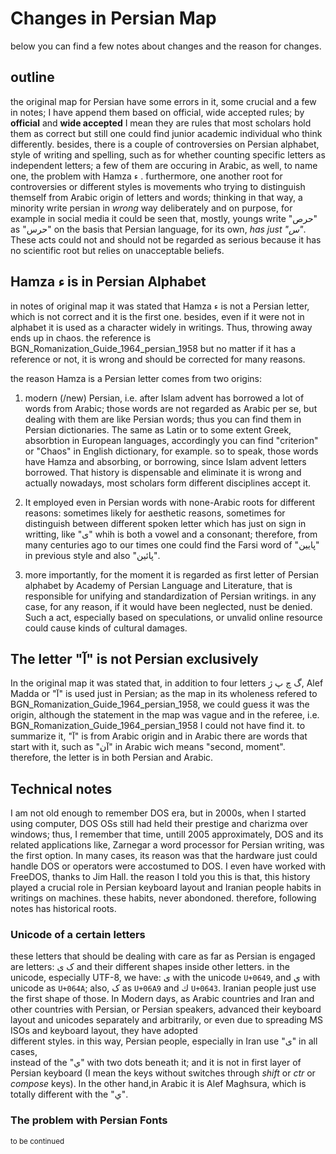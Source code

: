 # Changes in Persian Map
below you can find a few notes about changes and the reason for changes.

## outline
the original map for Persian have some errors in it, some crucial and a
few in notes; I have append them based on official, wide accepted rules;
by **official** and **wide accepted** I mean they are rules that most 
scholars hold them as correct but still one could find junior academic 
individual who think differently. besides, there is a couple of controversies
on Persian alphabet, style of writing and spelling, such as for whether 
counting specific letters as independent letters; a few of them are occuring
in Arabic, as well, to name one, the problem with Hamza ء . furthermore, one 
another root for controversies or different styles is movements who trying to
distinguish themself from Arabic origin of letters and words; thinking in
that way, a minority write persian in *wrong* way deliberately and on purpose,
for example in social media it could be seen that, mostly, youngs write "حرص"
as "حرس" on the basis that Persian language, for its own, *has just "س"*.
These acts could not and should not be regarded as serious because it has
no scientific root but relies on unacceptable beliefs.

## Hamza ء is in Persian Alphabet
in notes of original map it was stated that Hamza ء is not a Persian letter,
which is not correct and it is the first one. besides, even if it were not in
alphabet it is used as a character widely in writings. Thus, throwing away ends
up in chaos. the reference is BGN_Romanization_Guide_1964_persian_1958 but no
matter if it has a reference or not, it is wrong and should be corrected for many
reasons. 

the reason Hamza is a Persian letter comes from two origins:

1. modern (/new) Persian, i.e. after Islam advent has borrowed a lot of words
from Arabic; those words are not regarded as Arabic per se, but dealing with them
are like Persian words; thus you can find them in Persian dictionaries. The same
as Latin or to some extent Greek, absorbtion in European languages, accordingly
you can find "criterion" or "Chaos" in English dictionary, for example. so to
speak, those words have Hamza and absorbing, or borrowing, since Islam advent
letters borrowed. That history is dispensable and eliminate it is wrong and actually
nowadays, most scholars form different disciplines accept it. 

2. It employed even in Persian words with none-Arabic roots for different reasons:
sometimes likely for aesthetic reasons, sometimes for distinguish between different
spoken letter which has just on sign in writting, like "ی" whih is both a vowel and
a consonant; therefore, from many centuries ago to our times one could find the Farsi
word of "پایین" in previous style and also "پائین". 

3. more importantly, for the moment it is regarded as first letter of Persian alphabet
by Academy of Persian Language and Literature, that is responsible for unifying and
standardization of Persian writings. in any case, for any reason, if it would have been 
neglected, nust be denied. Such a act, especially based on speculations, or unvalid 
online resource could cause kinds of cultural damages. 

## The letter "آ" is not Persian exclusively
In the original map it was stated that, in addition to four letters گ چ پ ژ,
Alef Madda or "آ" is used just in Persian; as the map in its wholeness refered
to BGN_Romanization_Guide_1964_persian_1958, we could guess it was the origin, 
although the statement in the map was vague and in the referee, i.e.
BGN_Romanization_Guide_1964_persian_1958 I could not have find it.
to summarize it, "آ" is from Arabic origin and in Arabic there are words that
start with it, such as "آن" in Arabic wich means "second, moment". therefore, 
the letter is in both Persian and Arabic.

## Technical notes
I am not old enough to remember DOS era, but in 2000s, when I started using
computer, DOS OSs still had held their prestige and charizma over windows; thus,
I remember that time, untill 2005 approximately, DOS and its related applications
like, Zarnegar a word processor for Persian writing, was the first option. In many
cases, its reason was that the hardware just could handle DOS or operators were
accostumed to DOS. I even have worked with FreeDOS, thanks to Jim Hall.
the reason I told you this is that, this history played a crucial role in Persian
keyboard layout and Iranian people habits in writings on machines. these habits,
never abondoned. therefore, following notes has historical roots.


### Unicode of a certain letters
these letters that should be dealing with care as far as Persian is engaged are
letters: ک ی and their different shapes inside other letters. in the unicode,
especially UTF-8, we have: ی with the unicode `U+0649`, and ي with unicode as
`U+064A`; also, ک as `U+06A9` and ك `U+0643`. Iranian people just use the first
shape of those.
In Modern days, as Arabic countries and Iran and other countries with Persian, 
or Persian speakers, advanced their keyboard layout and unicodes separately and 
arbitrarily, or even due to spreading MS ISOs and keyboard layout, they have adopted  
different styles. in this way, Persian people, especially in Iran use "ی" in all cases,  
instead of the "ي" with two dots beneath it; and it is not in first layer of Persian 
keyboard (I mean the keys without switches through *shift* or *ctr* or *compose* keys). 
 In the other hand,in Arabic it is Alef Maghsura, which is totally different with
 the "ي". 

### The problem with Persian Fonts

<sub>to be continued</sub>

